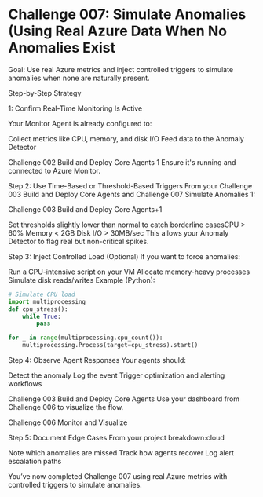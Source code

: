 
<h1>Challenge 007: Simulate Anomalies (Using Real Azure Data When No Anomalies Exist </h1>

Goal: Use real Azure metrics and inject controlled triggers to simulate anomalies when none are naturally present.

Step-by-Step Strategy

1: Confirm Real-Time Monitoring Is Active 

Your Monitor Agent is already configured to:

Collect metrics like CPU, memory, and disk I/O
Feed data to the Anomaly Detector

Challenge 002 Build and Deploy Core Agents 1
Ensure it's running and connected to Azure Monitor.

Step 2: Use Time-Based or Threshold-Based Triggers
From your Challenge 003 Build and Deploy Core Agents and Challenge 007 Simulate Anomalies 1:

Challenge 003 Build and Deploy Core Agents+1

Set thresholds slightly lower than normal to catch borderline casesCPU > 60%
Memory < 2GB
Disk I/O > 30MB/sec
This allows your Anomaly Detector to flag real but non-critical spikes.

Step 3: Inject Controlled Load (Optional)
If you want to force anomalies:

Run a CPU-intensive script on your VM
Allocate memory-heavy processes
Simulate disk reads/writes
Example (Python):

```Python
# Simulate CPU load
import multiprocessing
def cpu_stress():
    while True:
        pass

for _ in range(multiprocessing.cpu_count()):
    multiprocessing.Process(target=cpu_stress).start()
```

Step 4: Observe Agent Responses
Your agents should:

Detect the anomaly
Log the event
Trigger optimization and alerting workflows

Challenge 003 Build and Deploy Core Agents
Use your dashboard from Challenge 006 to visualize the flow.

Challenge 006 Monitor and Visualize

Step 5: Document Edge Cases
From your project breakdown:cloud

Note which anomalies are missed
Track how agents recover
Log alert escalation paths

You’ve now completed Challenge 007 using real Azure metrics with controlled triggers to simulate anomalies.

